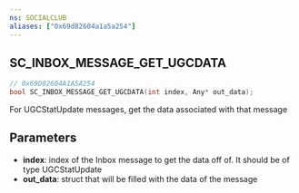 ```yaml
---
ns: SOCIALCLUB
aliases: ["0x69d82604a1a5a254"]
---
```

## SC_INBOX_MESSAGE_GET_UGCDATA

```c
// 0x69D82604A1A5A254
bool SC_INBOX_MESSAGE_GET_UGCDATA(int index, Any* out_data);
```

For UGCStatUpdate messages, get the data associated with that message


## Parameters
* **index**: index of the Inbox message to get the data off of. It should be of type UGCStatUpdate
* **out_data**: struct that will be filled with the data of the message
